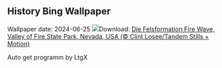 ## History Bing Wallpaper
Wallpaper date: 2024-06-25
![](https://www.bing.com/th?id=OHR.FireWave_DE-DE5152137899_UHD.jpg&w=1000)Download: [Die Felsformation Fire Wave, Valley of Fire State Park, Nevada, USA (© Clint Losee/Tandem Stills + Motion)](https://www.bing.com/th?id=OHR.FireWave_DE-DE5152137899_UHD.jpg)

Auto get programm by LtgX
